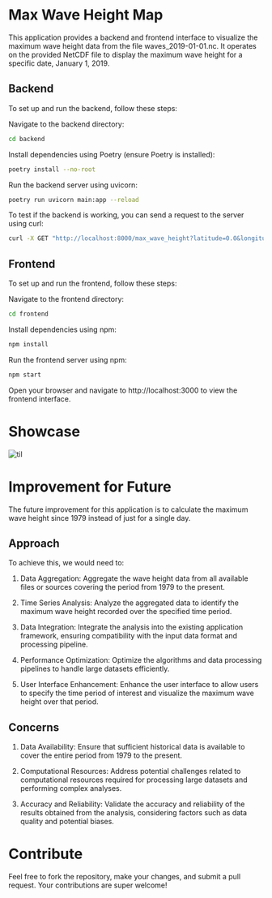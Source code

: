 # Max Wave Height Map

This application provides a backend and frontend interface to visualize the maximum wave height data from the file waves_2019-01-01.nc. It operates on the provided NetCDF file to display the maximum wave height for a specific date, January 1, 2019.

## Backend
To set up and run the backend, follow these steps:

Navigate to the backend directory:

```bash
cd backend
```


Install dependencies using Poetry (ensure Poetry is installed):


```bash
poetry install --no-root
```

Run the backend server using uvicorn:

```bash
poetry run uvicorn main:app --reload
```

To test if the backend is working, you can send a request to the server using curl:

```bash
curl -X GET "http://localhost:8000/max_wave_height?latitude=0.0&longitude=0.0"
```

## Frontend
To set up and run the frontend, follow these steps:

Navigate to the frontend directory:

```bash
cd frontend
```

Install dependencies using npm:

```bash
npm install
```

Run the frontend server using npm:

```bash
npm start
```

Open your browser and navigate to http://localhost:3000 to view the frontend interface.



# Showcase

![til](assets/web.gif) 


# Improvement for Future


The future improvement for this application is to calculate the maximum wave height since 1979 instead of just for a single day.

## Approach
To achieve this, we would need to:

1. Data Aggregation: Aggregate the wave height data from all available files or sources covering the period from 1979 to the present.

2. Time Series Analysis: Analyze the aggregated data to identify the maximum wave height recorded over the specified time period.

3. Data Integration: Integrate the analysis into the existing application framework, ensuring compatibility with the input data format and processing pipeline.

4. Performance Optimization: Optimize the algorithms and data processing pipelines to handle large datasets efficiently.

5. User Interface Enhancement: Enhance the user interface to allow users to specify the time period of interest and visualize the maximum wave height over that period.

## Concerns

1. Data Availability: Ensure that sufficient historical data is available to cover the entire period from 1979 to the present.

2. Computational Resources: Address potential challenges related to computational resources required for processing large datasets and performing complex analyses.

3. Accuracy and Reliability: Validate the accuracy and reliability of the results obtained from the analysis, considering factors such as data quality and potential biases.

# Contribute

Feel free to fork the repository, make your changes, and submit a pull request. Your contributions are super welcome!


